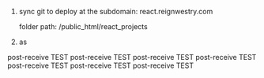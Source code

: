 1) sync git to deploy at the subdomain: 
    react.reignwestry.com

    folder path: /public_html/react_projects
2) as

post-receive TEST
post-receive TEST
post-receive TEST
post-receive TEST
post-receive TEST
post-receive TEST
post-receive TEST
